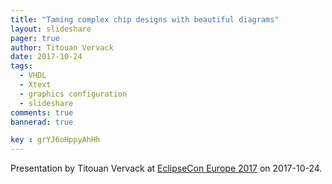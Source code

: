 ```yaml
---
title: "Taming complex chip designs with beautiful diagrams"
layout: slideshare
pager: true
author: Titouan Vervack
date: 2017-10-24
tags:
  - VHDL
  - Xtext
  - graphics configuration
  - slideshare
comments: true
bannerad: true

key : grYJ6oHppyAhHh
---
```


Presentation by Titouan Vervack at [EclipseCon Europe 2017](https://www.eclipsecon.org/europe2017/) on 2017-10-24.
